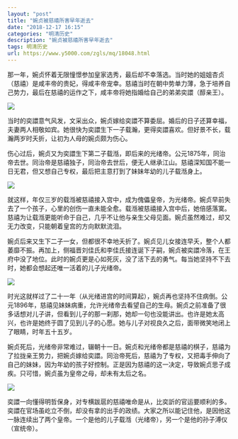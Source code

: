 ```yaml
---
layout: "post"
title: "婉贞被慈禧所害早年逝去"
date: "2018-12-17 16:15"
categories: "明清历史"
description: "婉贞被慈禧所害早年逝去"
tags: 明清历史
url: https://www.y5000.com/zgls/mq/18048.html
---
```






那一年，婉贞怀着无限憧憬参加皇家选秀，最后却不幸落选。当时她的姐姐杏贞（慈禧）是咸丰帝的贵妃，得咸丰帝宠幸。慈禧当时在朝中势单力薄，急于培养自己势力，最后在慈禧的运作之下，咸丰帝将她指婚给自己的弟弟奕譞（醇亲王）。

![](https://img.y5000.com/uploads/allimg/170328/8-1F32Q12054305.jpg)

当时的奕譞意气风发，文采出众，婉贞嫁给奕譞不算委屈。婚后的日子还算幸福，夫妻两人相敬如宾。她很快为奕譞生下一子载瀚，更得奕譞喜欢。但好景不长，载瀚两岁时夭折，让初为人母的婉贞颇为伤心。

伤心过后，婉贞又为奕譞生下第二子载湉，即后来的光绪帝。公元1875年，同治帝去世。同治帝是慈禧独子，同治帝去世后，便无人继承江山。慈禧深知国不能一日无君，但又想自己专权，最后把主意打到了妹妹年幼的儿子载湉身上。

![](https://img.y5000.com/uploads/allimg/170328/11230W644-0.jpg)

就这样，年仅三岁的载湉被慈禧接入宫中，成为傀儡皇帝，为光绪帝。婉贞早前失去了一个孩子，心里的创伤一直未能全愈。载湉被慈禧接入宫中后，她倍感落寞。慈禧为让载湉更能听命于自己，几乎不让他与亲生父母见面。婉贞虽然难过，却又无力改变，只能朝着皇宫的方向默默流泪。

婉贞后来又生下二子一女，但都很不幸地夭折了。婉贞见儿女接连早夭，整个人都萎靡不振。再加上，侧福晋刘佳氏和李佳氏接连诞下子嗣，婉贞被奕譞冷落，在王府中没了地位。此时的婉贞更是心如死灰，没了活下去的勇气。每当她坚持不下去时，她都会想起还唯一活着的儿子光绪帝。

![](https://img.y5000.com/uploads/allimg/170328/11230T5a-1.jpg)

时光这就样过了二十一年（从光绪进宫的时间算起），婉贞再也坚持不住病倒。公元1896年，慈禧见妹妹病重，允许光绪帝去看望自己的生母。婉贞之前准备了很多话想对儿子讲，但看到儿子的那一刹那，她却一句也没能讲出。也许是她太高兴，也许是她终于圆了见到儿子的心愿。她与儿子对视良久之后，面带微笑地闭上了眼睛，时年五十五岁。

婉贞死后，光绪帝非常难过，辍朝十一日。婉贞和光绪帝都是慈禧的棋子，慈禧为了拉拢亲王势力，把婉贞嫁给奕譞。同治帝死后，慈禧为了专权，又把毒手伸向了自己的妹妹，因为年幼的孩子好控制。正是因为慈禧的这一决定，导致婉贞思子成疾。只可惜，婉贞虽为皇帝之母，却未有太后之名。

![](https://img.y5000.com/uploads/allimg/170328/11230W396-2.jpg)

奕譞一向懂得明哲保身，对专横跋扈的慈禧唯命是从，比奕訢的官运要顺利的多。奕譞在官场虽屹立不倒，却没有拿的出手的政绩。大家之所以能记住他，是因他这一脉连续出了两个皇帝。一个是他的儿子载湉（光绪帝），另一个是他的孙子溥仪（宣统帝）。
